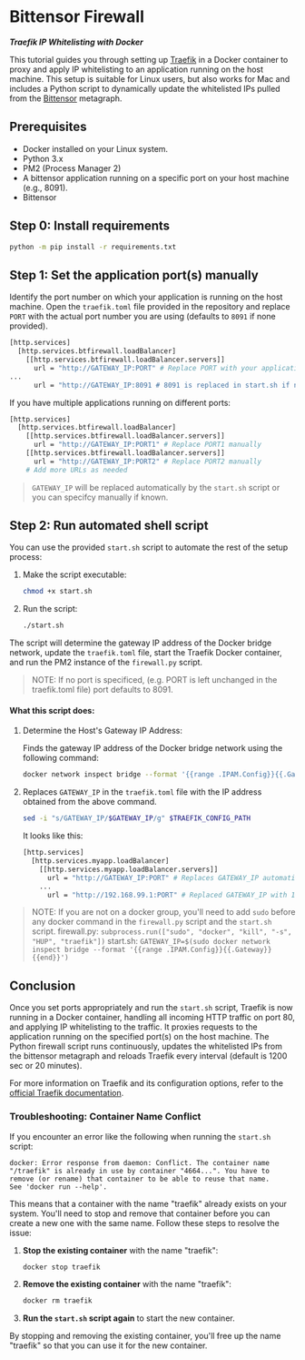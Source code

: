 # Bittensor Firewall
***Traefik IP Whitelisting with Docker***

This tutorial guides you through setting up [Traefik](https://traefik.io/) in a Docker container to proxy and apply IP whitelisting to an application running on the host machine. This setup is suitable for Linux users, but also works for Mac and includes a Python script to dynamically update the whitelisted IPs pulled from the [Bittensor](https://github.com/opentensor/bittensor) metagraph.

## Prerequisites

- Docker installed on your Linux system.
- Python 3.x
- PM2 (Process Manager 2)
- A bittensor application running on a specific port on your host machine (e.g., 8091).
- Bittensor

## Step 0: Install requirements
```bash
python -m pip install -r requirements.txt
```

## Step 1: Set the application port(s) manually

Identify the port number on which your application is running on the host machine. Open the `traefik.toml` file provided in the repository and replace `PORT` with the actual port number you are using (defaults to `8091` if none provided). 

```bash
[http.services]
  [http.services.btfirewall.loadBalancer]
    [[http.services.btfirewall.loadBalancer.servers]]
      url = "http://GATEWAY_IP:PORT" # Replace PORT with your application's port
...
      url = "http://GATEWAY_IP:8091 # 8091 is replaced in start.sh if none provided
```

If you have multiple applications running on different ports:

```bash
[http.services]
  [http.services.btfirewall.loadBalancer]
    [[http.services.btfirewall.loadBalancer.servers]]
      url = "http://GATEWAY_IP:PORT1" # Replace PORT1 manually
    [[http.services.btfirewall.loadBalancer.servers]]
      url = "http://GATEWAY_IP:PORT2" # Replace PORT2 manually
    # Add more URLs as needed
```

> `GATEWAY_IP` will be replaced automatically by the `start.sh` script or you can specifcy manually if known.

## Step 2: Run automated shell script

You can use the provided `start.sh` script to automate the rest of the setup process:

1. Make the script executable:
   ```bash
   chmod +x start.sh
   ```

2. Run the script:
   ```bash
   ./start.sh
   ```

The script will determine the gateway IP address of the Docker bridge network, update the `traefik.toml` file, start the Traefik Docker container, and run the PM2 instance of the `firewall.py` script. 

> NOTE: If no port is specificed, (e.g. PORT is left unchanged in the traefik.toml file) port defaults to 8091.

#### What this script does:

1. Determine the Host's Gateway IP Address:

    Finds the gateway IP address of the Docker bridge network using the following command:

    ```bash
    docker network inspect bridge --format '{{range .IPAM.Config}}{{.Gateway}}{{end}}'
    ```

2. Replaces `GATEWAY_IP` in the `traefik.toml` file with the IP address obtained from the above command.
    ```bash
    sed -i "s/GATEWAY_IP/$GATEWAY_IP/g" $TRAEFIK_CONFIG_PATH
    ```
    It looks like this:
    ```bash
    [http.services]
      [http.services.myapp.loadBalancer]
        [[http.services.myapp.loadBalancer.servers]]
          url = "http://GATEWAY_IP:PORT" # Replaces GATEWAY_IP automatically
        ...
          url = "http://192.168.99.1:PORT" # Replaced GATEWAY_IP with 192.168.99.1

> NOTE: If you are not on a docker group, you'll need to add `sudo` before any docker command in the `firewall.py` script and the `start.sh` script.
firewall.py:
> `subprocess.run(["sudo", "docker", "kill", "-s", "HUP", "traefik"])`
> start.sh:
> `GATEWAY_IP=$(sudo docker network inspect bridge --format '{{range .IPAM.Config}}{{.Gateway}}{{end}}')`

## Conclusion

Once you set ports appropriately and run the `start.sh` script, Traefik is now running in a Docker container, handling all incoming HTTP traffic on port 80, and applying IP whitelisting to the traffic. It proxies requests to the application running on the specified port(s) on the host machine. The Python firewall script runs continuously, updates the whitelisted IPs from the bittensor metagraph and reloads Traefik every interval (default is 1200 sec or 20 minutes).

For more information on Traefik and its configuration options, refer to the [official Traefik documentation](https://doc.traefik.io/traefik/).

### Troubleshooting: Container Name Conflict

If you encounter an error like the following when running the `start.sh` script:

```
docker: Error response from daemon: Conflict. The container name "/traefik" is already in use by container "4664...". You have to remove (or rename) that container to be able to reuse that name.
See 'docker run --help'.
```

This means that a container with the name "traefik" already exists on your system. You'll need to stop and remove that container before you can create a new one with the same name. Follow these steps to resolve the issue:

1. **Stop the existing container** with the name "traefik":

   ```bash
   docker stop traefik
   ```

2. **Remove the existing container** with the name "traefik":

   ```bash
   docker rm traefik
   ```

3. **Run the `start.sh` script again** to start the new container.

By stopping and removing the existing container, you'll free up the name "traefik" so that you can use it for the new container.